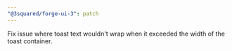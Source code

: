 ```yaml
---
"@3squared/forge-ui-3": patch
---
```


Fix issue where toast text wouldn't wrap when it exceeded the width of the toast container.
